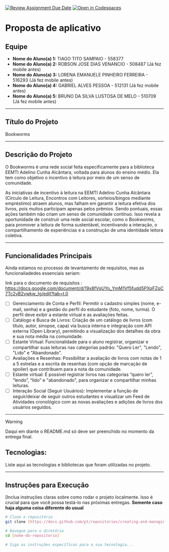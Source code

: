 [![Review Assignment Due Date](https://classroom.github.com/assets/deadline-readme-button-22041afd0340ce965d47ae6ef1cefeee28c7c493a6346c4f15d667ab976d596c.svg)](https://classroom.github.com/a/AR7CADm8)
[![Open in Codespaces](https://classroom.github.com/assets/launch-codespace-2972f46106e565e64193e422d61a12cf1da4916b45550586e14ef0a7c637dd04.svg)](https://classroom.github.com/open-in-codespaces?assignment_repo_id=20972689)
# Proposta de aplicativo

## Equipe
* **Nome do Aluno(a) 1:** TIAGO TITO SAMPAIO - 558377
* **Nome do Aluno(a) 2:** ROBSON JOSE DIAS VENANCIO - 508487 (Já fez mobile antes)
* **Nome do Aluno(a) 3:** LORENA EMANUELE PINHEIRO FERREIRA - 516293 (Já fez mobile antes)
* **Nome do Aluno(a) 4:** GABRIEL ALVES PESSOA - 512131 (Já fez mobile antes)
* **Nome do Aluno(a) 5:** BRUNO DA SILVA LUSTOSA DE MELO - 510709 (Já fez mobile antes)


---

## Título do Projeto
Bookworms

---


## Descrição do Projeto
O Bookworms é uma rede social feita especificamente para a biblioteca EEMTI Adelino Cunha Alcântara, voltada para alunos do ensino médio. Ela tem como objetivo o incentivo à leitura por meio de um senso de comunidade.

As iniciativas de incentivo à leitura na EEMTI Adelino Cunha Alcântara (Círculo de Leitura, Encontros com Leitores, sorteios/bingos mediante empréstimo) atraem alunos, mas falham em garantir a leitura efetiva dos livros, pois muitos participam apenas pelos prêmios. Sendo pontuais, essas ações também não criam um senso de comunidade contínuo. Isso revela a oportunidade de construir uma rede social escolar, como o Bookworms, para promover a leitura de forma sustentável, incentivando a interação, o compartilhamento de experiências e a construção de uma identidade leitora coletiva.

---

## Funcionalidades Principais
Ainda estamos no processo de levantamento de requisitos, mas as funcionaliadedes essenciais seriam: 

link para o documento de requisitos : https://docs.google.com/document/d/19x8fVqUYo_YmM1Vf5fudd5PXqFZpC7Tc2vB2vwkw_Ig/edit?tab=t.0

- [ ] Gerenciamento de Conta e Perfil: Permitir o cadastro simples (nome, e-mail, senha) e a gestão do perfil do estudante (foto, nome, turma). O perfil deve exibir a estante virtual e as avaliações feitas.
- [ ] Catálogo e Busca de Livros: Criação de um catálogo de livros (com título, autor, sinopse, capa) via busca interna e integração com API externa (Open Library), permitindo a visualização dos detalhes da obra e sua nota média na comunidade.
- [ ] Estante Virtual: Funcionalidade para o aluno registrar, organizar e compartilhar suas leituras nas categorias padrão: "Quero Ler", "Lendo", "Lido" e "Abandonado".
- [ ] Avaliações e Resenhas: Possibilitar a avaliação de livros com notas de 1 a 5 estrelas e a escrita de resenhas (com opção de marcação de spoiler) que contribuem para a nota da comunidade.
- [ ] Estante virtual: É possível registrar livros nas categorias “quero ler”, “lendo”, “lido” e "abandonado", para organizar e compartilhar minhas leituras.
- [ ] Interação Social (Seguir Usuários): Implementar a função de seguir/deixar de seguir outros estudantes e visualizar um Feed de Atividades cronológico com as novas avaliações e adições de livros dos usuários seguidos.
---

> [!WARNING]
> Daqui em diante o README.md só deve ser preenchido no momento da entrega final.

##  Tecnologias: 
Liste aqui as tecnologias e bibliotecas que foram utilizadas no projeto.

---

## Instruções para Execução
[Inclua instruções claras sobre como rodar o projeto localmente. Isso é crucial para que você possa testá-lo nas próximas entregas. **Somente caso haja alguma coisa diferente do usual**

```bash
# Clone o repositório
git clone [https://docs.github.com/pt/repositories/creating-and-managing-repositories/about-repositories](https://docs.github.com/pt/repositories/creating-and-managing-repositories/about-repositories)

# Navegue para o diretório
cd [nome-do-repositorio]

# Siga as instruções específicas para a sua tecnologia...
